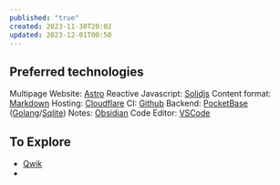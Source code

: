 ```yaml
---
published: "true"
created: 2023-11-30T20:02
updated: 2023-12-01T00:50
---
```


## Preferred technologies

Multipage Website: [Astro](./Astro.md)
Reactive Javascript: [Solidjs](Solidjs.md)
Content format: [Markdown](Markdown.md)
Hosting: [Cloudflare](Cloudflare.md)
CI: [Github](Github.md)
Backend: [PocketBase](PocketBase.md) ([Golang](Golang.md)/[Sqlite](Sqlite.md))
Notes: [Obsidian](Obsidian.md)
Code Editor: [VSCode](VSCode.md)


## To Explore

- [Qwik](Qwik.md)
- 